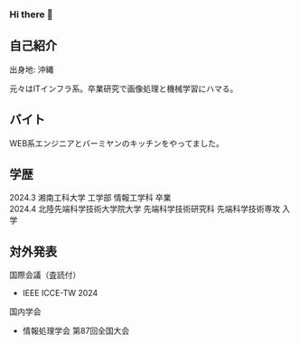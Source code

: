 ### Hi there 👋

## 自己紹介
出身地: 沖縄

元々はITインフラ系。卒業研究で画像処理と機械学習にハマる。

## バイト
WEB系エンジニアとバーミヤンのキッチンをやってました。

## 学歴
2024.3 湘南工科大学 工学部 情報工学科   卒業  
2024.4 北陸先端科学技術大学院大学 先端科学技術研究科 先端科学技術専攻 入学

## 対外発表
国際会議（査読付）
- IEEE ICCE-TW 2024
  
国内学会
- 情報処理学会 第87回全国大会
<!--
**OtosakiAlice/OtosakiAlice** is a ✨ _special_ ✨ repository because its `README.md` (this file) appears on your GitHub profile.

Here are some ideas to get you started:

- 🔭 I’m currently working on ...
- 🌱 I’m currently learning ...
- 👯 I’m looking to collaborate on ...
- 🤔 I’m looking for help with ...
- 💬 Ask me about ...
- 📫 How to reach me: ...
- 😄 Pronouns: ...
- ⚡ Fun fact: ...
-->
